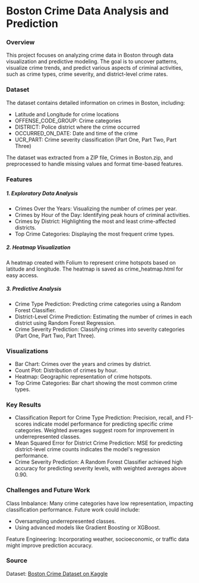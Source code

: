 # Boston Crime Data Analysis and Prediction

### Overview

This project focuses on analyzing crime data in Boston through data visualization and predictive modeling. The goal is to uncover patterns, visualize crime trends, and predict various aspects of criminal activities, such as crime types, crime severity, and district-level crime rates.

### Dataset

The dataset contains detailed information on crimes in Boston, including:

- Latitude and Longitude for crime locations
- OFFENSE_CODE_GROUP: Crime categories
- DISTRICT: Police district where the crime occurred
- OCCURRED_ON_DATE: Date and time of the crime
- UCR_PART: Crime severity classification (Part One, Part Two, Part Three)

The dataset was extracted from a ZIP file, Crimes in Boston.zip, and preprocessed to handle missing values and format time-based features.

### Features

##### 1. Exploratory Data Analysis

- Crimes Over the Years: Visualizing the number of crimes per year.
- Crimes by Hour of the Day: Identifying peak hours of criminal activities.
- Crimes by District: Highlighting the most and least crime-affected districts.
- Top Crime Categories: Displaying the most frequent crime types.

##### 2. Heatmap Visualization

A heatmap created with Folium to represent crime hotspots based on latitude and longitude. The heatmap is saved as crime_heatmap.html for easy access.

##### 3. Predictive Analysis

- Crime Type Prediction: Predicting crime categories using a Random Forest Classifier.
- District-Level Crime Prediction: Estimating the number of crimes in each district using Random Forest Regression.
- Crime Severity Prediction: Classifying crimes into severity categories (Part One, Part Two, Part Three).

### Visualizations

- Bar Chart: Crimes over the years and crimes by district.
- Count Plot: Distribution of crimes by hour.
- Heatmap: Geographic representation of crime hotspots.
- Top Crime Categories: Bar chart showing the most common crime types.

### Key Results

- Classification Report for Crime Type Prediction: Precision, recall, and F1-scores indicate model performance for predicting specific crime categories. Weighted averages suggest room for improvement in underrepresented classes.
- Mean Squared Error for District Crime Prediction: MSE for predicting district-level crime counts indicates the model's regression performance.
- Crime Severity Prediction: A Random Forest Classifier achieved high accuracy for predicting severity levels, with weighted averages above 0.90.

### Challenges and Future Work

Class Imbalance: Many crime categories have low representation, impacting classification performance. Future work could include:
- Oversampling underrepresented classes.
- Using advanced models like Gradient Boosting or XGBoost.

Feature Engineering: Incorporating weather, socioeconomic, or traffic data might improve prediction accuracy.

### Source

Dataset: [Boston Crime Dataset on Kaggle](https://www.kaggle.com/datasets/ankkur13/boston-crime-data)
